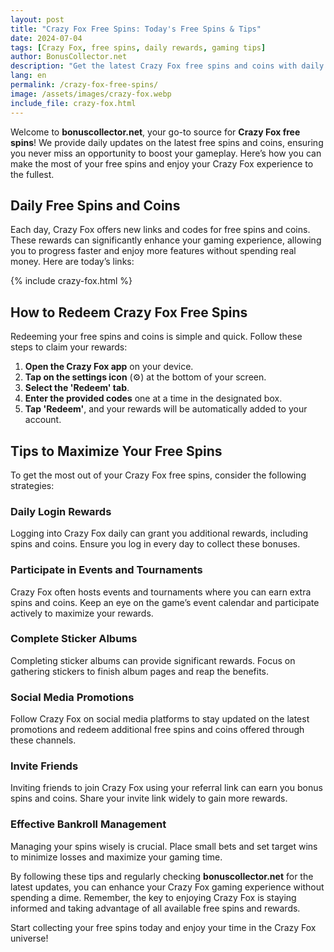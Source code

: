 ```yaml
---
layout: post
title: "Crazy Fox Free Spins: Today's Free Spins & Tips"
date: 2024-07-04
tags: [Crazy Fox, free spins, daily rewards, gaming tips]
author: BonusCollector.net
description: "Get the latest Crazy Fox free spins and coins with daily updates on bonuscollector.net. Learn the best strategies to redeem and utilize your rewards to boost your gameplay. Bookmark for daily free spins!"
lang: en
permalink: /crazy-fox-free-spins/ 
image: /assets/images/crazy-fox.webp
include_file: crazy-fox.html
---
```


Welcome to **bonuscollector.net**, your go-to source for **Crazy Fox free spins**! We provide daily updates on the latest free spins and coins, ensuring you never miss an opportunity to boost your gameplay. Here’s how you can make the most of your free spins and enjoy your Crazy Fox experience to the fullest.

## Daily Free Spins and Coins

Each day, Crazy Fox offers new links and codes for free spins and coins. These rewards can significantly enhance your gaming experience, allowing you to progress faster and enjoy more features without spending real money. Here are today’s links:

{% include crazy-fox.html %}

## How to Redeem Crazy Fox Free Spins

Redeeming your free spins and coins is simple and quick. Follow these steps to claim your rewards:

1. **Open the Crazy Fox app** on your device.
2. **Tap on the settings icon** (⚙️) at the bottom of your screen.
3. **Select the 'Redeem' tab**.
4. **Enter the provided codes** one at a time in the designated box.
5. **Tap 'Redeem'**, and your rewards will be automatically added to your account.

## Tips to Maximize Your Free Spins

To get the most out of your Crazy Fox free spins, consider the following strategies:

### Daily Login Rewards
Logging into Crazy Fox daily can grant you additional rewards, including spins and coins. Ensure you log in every day to collect these bonuses.

### Participate in Events and Tournaments
Crazy Fox often hosts events and tournaments where you can earn extra spins and coins. Keep an eye on the game’s event calendar and participate actively to maximize your rewards.

### Complete Sticker Albums
Completing sticker albums can provide significant rewards. Focus on gathering stickers to finish album pages and reap the benefits.

### Social Media Promotions
Follow Crazy Fox on social media platforms to stay updated on the latest promotions and redeem additional free spins and coins offered through these channels.

### Invite Friends
Inviting friends to join Crazy Fox using your referral link can earn you bonus spins and coins. Share your invite link widely to gain more rewards.

### Effective Bankroll Management
Managing your spins wisely is crucial. Place small bets and set target wins to minimize losses and maximize your gaming time.

By following these tips and regularly checking **bonuscollector.net** for the latest updates, you can enhance your Crazy Fox gaming experience without spending a dime. Remember, the key to enjoying Crazy Fox is staying informed and taking advantage of all available free spins and rewards.

Start collecting your free spins today and enjoy your time in the Crazy Fox universe!